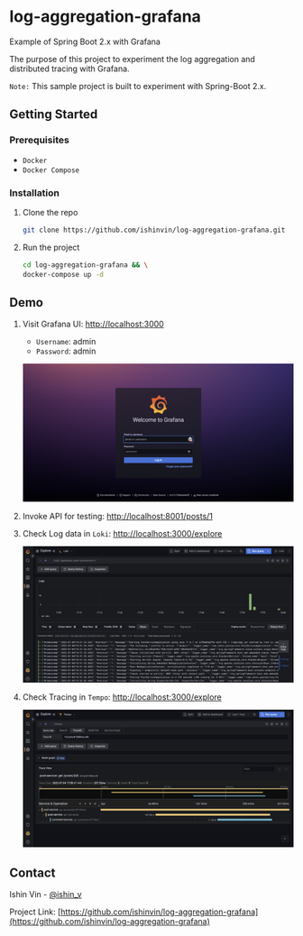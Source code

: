 # log-aggregation-grafana
Example of Spring Boot 2.x with Grafana


The purpose of this project to experiment the log aggregation and distributed tracing with Grafana.


`Note:` This sample project is built to experiment with Spring-Boot 2.x.


<!-- GETTING STARTED -->
## Getting Started

### Prerequisites

- `Docker`
- `Docker Compose`

### Installation

1. Clone the repo
   ```sh
   git clone https://github.com/ishinvin/log-aggregation-grafana.git
   ```
2. Run the project
   ```sh
   cd log-aggregation-grafana && \
   docker-compose up -d
   ```

## Demo

1. Visit Grafana UI: [http://localhost:3000](http://localhost:3000/)


   - `Username`: admin
   - `Password`: admin

   ![Grafana Login](images/login.png)

2. Invoke API for testing: [http://localhost:8001/posts/1](http://localhost:8001/posts/1)

3. Check Log data in `Loki`: [http://localhost:3000/explore](http://localhost:3000/explore)


   ![Loki](images/loki.png)

4. Check Tracing in `Tempo`: [http://localhost:3000/explore](http://localhost:3000/explore)


   ![Tempo](images/tempo.png)


<!-- CONTACT -->
## Contact

Ishin Vin - [@ishin_v](https://twitter.com/ishin_v)

Project Link: [https://github.com/ishinvin/log-aggregation-grafana](https://github.com/ishinvin/log-aggregation-grafana)

